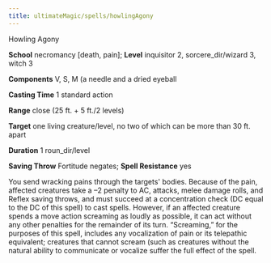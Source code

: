 ```yaml
---
title: ultimateMagic/spells/howlingAgony
---
```

Howling Agony

**School** necromancy [death, pain]; **Level** inquisitor 2, sorcere_dir/wizard 3, witch 3

**Components** V, S, M (a needle and a dried eyeball

**Casting Time** 1 standard action

**Range** close (25 ft. + 5 ft./2 levels)

**Target** one living creature/level, no two of which can be more than 30 ft. apart

**Duration** 1 roun_dir/level

**Saving Throw** Fortitude negates; **Spell Resistance** yes

You send wracking pains through the targets' bodies. Because of the pain, affected creatures take a –2 penalty to AC, attacks, melee damage rolls, and Reflex saving throws, and must succeed at a concentration check (DC equal to the DC of this spell) to cast spells. However, if an affected creature spends a move action screaming as loudly as possible, it can act without any other penalties for the remainder of its turn. “Screaming,” for the purposes of this spell, includes any vocalization of pain or its telepathic equivalent; creatures that cannot scream (such as creatures without the natural ability to communicate or vocalize suffer the full effect of the spell.

